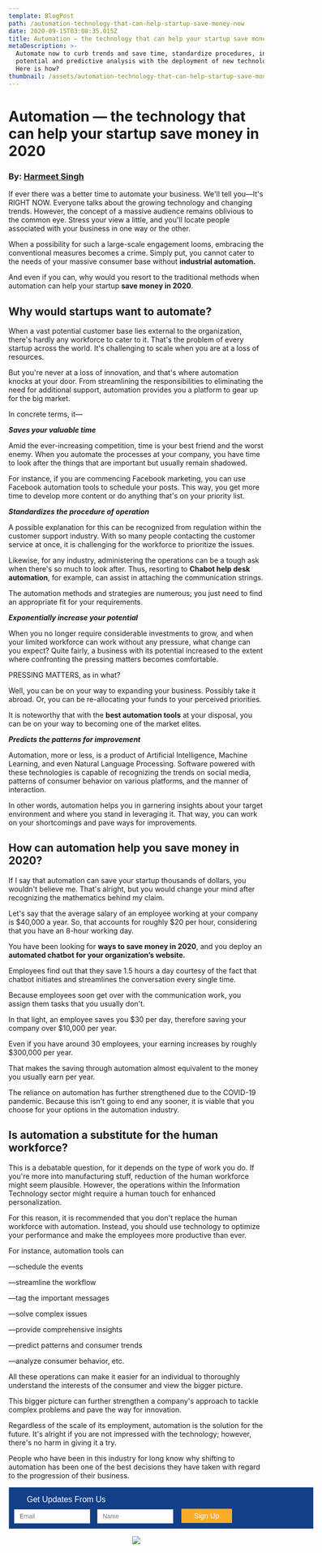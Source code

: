 ```yaml
---
template: BlogPost
path: /automation-technology-that-can-help-startup-save-money-now
date: 2020-09-15T03:08:35.015Z
title: Automation — the technology that can help your startup save money in 2020
metaDescription: >-
  Automate now to curb trends and save time, standardize procedures, increase
  potential and predictive analysis with the deployment of new technologies.
  Here is how?
thumbnail: /assets/automation-technology-that-can-help-startup-save-money-now.png
---
```

# Automation — the technology that can help your startup save money in 2020

### By: [Harmeet Singh](https://www.linkedin.com/in/harmeet-singh-402aa3160)

If ever there was a better time to automate your business. We'll tell you—It's RIGHT NOW. Everyone talks about the growing technology and changing trends. However, the concept of a massive audience remains oblivious to the common eye. Stress your view a little, and you'll locate people associated with your business in one way or the other.

When a possibility for such a large-scale engagement looms, embracing the conventional measures becomes a crime. Simply put, you cannot cater to the needs of your massive consumer base without **industrial automation.**

And even if you can, why would you resort to the traditional methods when automation can help your startup **save money in 2020**.

## **Why would startups want to automate?**

When a vast potential customer base lies external to the organization, there's hardly any workforce to cater to it. That's the problem of every startup across the world. It's challenging to scale when you are at a loss of resources.

But you're never at a loss of innovation, and that's where automation knocks at your door. From streamlining the responsibilities to eliminating the need for additional support, automation provides you a platform to gear up for the big market.

In concrete terms, it—

***Saves your valuable time***

Amid the ever-increasing competition, time is your best friend and the worst enemy. When you automate the processes at your company, you have time to look after the things that are important but usually remain shadowed.

For instance, if you are commencing Facebook marketing, you can use Facebook automation tools to schedule your posts. This way, you get more time to develop more content or do anything that's on your priority list.

***Standardizes the procedure of operation***

A possible explanation for this can be recognized from regulation within the customer support industry. With so many people contacting the customer service at once, it is challenging for the workforce to prioritize the issues.

Likewise, for any industry, administering the operations can be a tough ask when there's so much to look after. Thus, resorting to **Chabot help desk automation**, for example, can assist in attaching the communication strings.

The automation methods and strategies are numerous; you just need to find an appropriate fit for your requirements.

***Exponentially increase your potential***

When you no longer require considerable investments to grow, and when your limited workforce can work without any pressure, what change can you expect? Quite fairly, a business with its potential increased to the extent where confronting the pressing matters becomes comfortable.

PRESSING MATTERS, as in what?

Well, you can be on your way to expanding your business. Possibly take it abroad. Or, you can be re-allocating your funds to your perceived priorities.

It is noteworthy that with the **best automation tools** at your disposal, you can be on your way to becoming one of the market elites.

***Predicts the patterns for improvement***

Automation, more or less, is a product of Artificial Intelligence, Machine Learning, and even Natural Language Processing. Software powered with these technologies is capable of recognizing the trends on social media, patterns of consumer behavior on various platforms, and the manner of interaction.

In other words, automation helps you in garnering insights about your target environment and where you stand in leveraging it. That way, you can work on your shortcomings and pave ways for improvements.

## **How can automation help you save money in 2020?**

If I say that automation can save your startup thousands of dollars, you wouldn't believe me. That's alright, but you would change your mind after recognizing the mathematics behind my claim.

Let's say that the average salary of an employee working at your company is $40,000 a year. So, that accounts for roughly $20 per hour, considering that you have an 8-hour working day.

You have been looking for **ways to save money in 2020**, and you deploy an **automated chatbot for your organization’s website.**

Employees find out that they save 1.5 hours a day courtesy of the fact that chatbot initiates and streamlines the conversation every single time.

Because employees soon get over with the communication work, you assign them tasks that you usually don't.

In that light, an employee saves you $30 per day, therefore saving your company over $10,000 per year.

Even if you have around 30 employees, your earning increases by roughly $300,000 per year.

That makes the saving through automation almost equivalent to the money you usually earn per year.

The reliance on automation has further strengthened due to the COVID-19 pandemic. Because this isn't going to end any sooner, it is viable that you choose for your options in the automation industry.

## Is automation a substitute for the human workforce?

This is a debatable question, for it depends on the type of work you do. If you're more into manufacturing stuff, reduction of the human workforce might seem plausible. However, the operations within the Information Technology sector might require a human touch for enhanced personalization.

For this reason, it is recommended that you don't replace the human workforce with automation. Instead, you should use technology to optimize your performance and make the employees more productive than ever.

For instance, automation tools can

—schedule the events

—streamline the workflow

—tag the important messages

—solve complex issues

—provide comprehensive insights

—predict patterns and consumer trends

—analyze consumer behavior, etc.

All these operations can make it easier for an individual to thoroughly understand the interests of the consumer and view the bigger picture.

This bigger picture can further strengthen a company's approach to tackle complex problems and pave the way for innovation.

Regardless of the scale of its employment, automation is the solution for the future. It's alright if you are not impressed with the technology; however, there's no harm in giving it a try.

People who have been in this industry for long know why shifting to automation has been one of the best decisions they have taken with regard to the progression of their business.

<!--Zoho Campaigns Web-Optin Form's Header Code Starts Here-->

<script type="text/javascript" src="https://publ.maillist-manage.com/js/optin.min.js" onload="setupSF('sfa3e251e879e810faf1fdd388070fea6dae6364a62834cb22','ZCFORMVIEW',false,'light',false,'0')"></script>

<script type="text/javascript">
	function runOnFormSubmit_sfa3e251e879e810faf1fdd388070fea6dae6364a62834cb22(th){
		/*Before submit, if you want to trigger your event, "include your code here"*/
	};
</script>

<style>
.quick_form_5_css * {
    -webkit-box-sizing: border-box !important;
    -moz-box-sizing: border-box !important;
    box-sizing: border-box !important;
    overflow-wrap: break-word
}
@media only screen and (max-width: 600px) {.quick_form_5_css[name="SIGNUP_BODY"] { width: 100% !important; min-width: 100% !important; margin: 0px auto !important; padding: 0px !important } .SIGNUP_FLD { width: 90% !important; margin: 10px 5% !important; padding: 0px !important } .SIGNUP_FLD input { margin: 0 !important } }
</style>

<!--Zoho Campaigns Web-Optin Form's Header Code Ends Here--><!--Zoho Campaigns Web-Optin Form Starts Here-->

<div id="sfa3e251e879e810faf1fdd388070fea6dae6364a62834cb22" data-type="signupform" style="opacity: 1;">
	<div id="customForm">
		<div class="quick_form_5_css" style="background-color: rgb(18, 63, 135); z-index: 2; font-family: Arial; border: 1px solid rgb(206, 206, 206); overflow: hidden; width: 600px" name="SIGNUP_BODY">
			<div>
				<div style="font-size: 16px; font-family: Arial; font-weight: normal; color: rgb(255, 255, 255); text-align: left; padding: 15px 35px 5px; display: block; box-sizing: border-box; background-color: rgb(18, 63, 135); height: 28px; width: 382px" id="SIGNUP_HEADING">Get Updates From Us</div>
				<div style="position:relative;">
					<div id="Zc_SignupSuccess" style="display:none;position:absolute;margin-left:4%;width:90%;background-color: white; padding: 3px; border: 3px solid rgb(194, 225, 154);  margin-top: 10px;margin-bottom:10px;word-break:break-all">
						<table width="100%" cellpadding="0" cellspacing="0" border="0">
							<tbody>
								<tr>
									<td width="10%">
										<img class="successicon" src="https://publ.maillist-manage.com/images/challangeiconenable.jpg" align="absmiddle">
									</td>
									<td>
										<span id="signupSuccessMsg" style="color: rgb(73, 140, 132); font-family: sans-serif; font-size: 14px;word-break:break-word">&nbsp;&nbsp;Thank you for Signing Up</span>
									</td>
								</tr>
							</tbody>
						</table>
					</div>
				</div>
				<form method="POST" id="zcampaignOptinForm" style="margin: 0px; width: 100%" action="https://maillist-manage.com/weboptin.zc" target="_zcSignup">
					<div style="background-color: rgb(255, 235, 232); padding: 10px; color: rgb(210, 0, 0); font-size: 11px; margin: 20px 10px 0px; border: 1px solid rgb(255, 217, 211); opacity: 1; display: none" id="errorMsgDiv">Please correct the marked field(s) below.</div>
					<div style="position: relative; margin: 15px 0 10px 10px; width: 150px; height: 28px; display: inline-block" class="SIGNUP_FLD">
						<div id="Zc_SignupSuccess" style="position: absolute; width: 87%; background-color: white; padding: 3px; border: 3px solid rgb(194, 225, 154); margin-bottom: 10px; word-break: break-all; opacity: 1; display: none">
							<div style="width: 20px; padding: 5px; display: table-cell">
								<img class="successicon" src="https://campaigns.zoho.com/images/challangeiconenable.jpg" style="width: 20px">
							</div>
							<div style="display: table-cell">
								<span id="signupSuccessMsg" style="color: rgb(73, 140, 132); font-family: sans-serif; font-size: 14px; line-height: 30px; display: block"></span>
							</div>
						</div>
						<input type="text" style="font-size: 12px; border-width: 1px; border-color: rgb(214, 205, 205); border-style: solid; width: 100%; height: 100%; z-index: 4; outline: none; padding: 5px 10px; color: rgb(113, 106, 106); text-align: left; font-family: &quot;Arial&quot;; border-radius: 0px; background-color: rgb(255, 255, 255); box-sizing: border-box" placeholder="Email" changeitem="SIGNUP_FORM_FIELD" name="CONTACT_EMAIL" id="EMBED_FORM_EMAIL_LABEL">
					</div>
					<div style="position: relative; margin: 15px 0 10px 10px; width: 150px; height: 28px; display: inline-block" class="SIGNUP_FLD">
						<input type="text" style="font-size: 12px; border-width: 1px; border-color: rgb(214, 205, 205); border-style: solid; width: 100%; height: 100%; z-index: 4; outline: none; padding: 5px 10px; color: rgb(113, 106, 106); text-align: left; font-family: &quot;Arial&quot;; border-radius: 0px; background-color: rgb(255, 255, 255); box-sizing: border-box" placeholder="Name" changeitem="SIGNUP_FORM_FIELD" name="LASTNAME" id="EMBED_FORM_NAME_LABEL">
					</div>
					<div style="position: relative; width: 100px; height: 28px; margin: 0 0 10px 12px; display: inline-block" class="SIGNUP_FLD">
						<input type="button" style="text-align: center; width: 100%; height: 100%; z-index: 5; border: 0px; color: rgb(255, 255, 255); cursor: pointer; outline: none; font-size: 14px; background-color: rgb(251, 172, 41); border-radius: 1px" name="SIGNUP_SUBMIT_BUTTON" id="zcWebOptin" value="Sign Up">
					</div>
					<input type="hidden" id="fieldBorder" value="">
					<input type="hidden" id="submitType" name="submitType" value="optinCustomView">
					<input type="hidden" id="emailReportId" name="emailReportId" value="">
					<input type="hidden" id="formType" name="formType" value="QuickForm">
					<input type="hidden" name="zx" id="cmpZuid" value="143747f2">
					<input type="hidden" name="zcvers" value="3.0">
					<input type="hidden" name="oldListIds" id="allCheckedListIds" value="">
					<input type="hidden" id="mode" name="mode" value="OptinCreateView">
					<input type="hidden" id="zcld" name="zcld" value="12e8c5ebfb8d359b">
					<input type="hidden" id="document_domain" value="">
					<input type="hidden" id="zc_Url" value="publ.maillist-manage.com">
					<input type="hidden" id="new_optin_response_in" value="0">
					<input type="hidden" id="duplicate_optin_response_in" value="0">
					<input type="hidden" name="zc_trackCode" id="zc_trackCode" value="ZCFORMVIEW">
					<input type="hidden" id="zc_formIx" name="zc_formIx" value="a3e251e879e810faf1fdd388070fea6dae6364a62834cb22">
					<input type="hidden" id="viewFrom" value="URL_ACTION">
					<span style="display: none" id="dt_CONTACT_EMAIL">1,true,6,Contact Email,2</span>
					<span style="display: none" id="dt_FIRSTNAME">1,false,1,First Name,2</span>
					<span style="display: none" id="dt_LASTNAME">1,false,1,Last Name,2</span>
				</form>
			</div>
		</div>
	</div>
	<img src="https://publ.maillist-manage.com/images/spacer.gif" id="refImage" onload="referenceSetter(this)" style="display:none;">
</div>
<input type="hidden" id="signupFormType" value="QuickForm_Horizontal">
<div id="zcOptinOverLay" oncontextmenu="return false" style="display:none;text-align: center; background-color: rgb(0, 0, 0); opacity: 0.5; z-index: 100; position: fixed; width: 100%; top: 0px; left: 0px; height: 988px;"></div>
<div id="zcOptinSuccessPopup" style="display:none;z-index: 9999;width: 800px; height: 40%;top: 84px;position: fixed; left: 26%;background-color: #FFFFFF;border-color: #E6E6E6; border-style: solid; border-width: 1px;  box-shadow: 0 1px 10px #424242;padding: 35px;">
	<span style="position: absolute;top: -16px;right:-14px;z-index:99999;cursor: pointer;" id="closeSuccess">
		<img src="https://publ.maillist-manage.com/images/videoclose.png">
	</span>
	<div id="zcOptinSuccessPanel"></div>
</div>

<!--Zoho Campaigns Web-Optin Form Ends Here-->

<p>

<center><a href="https://www.linkedin.com/in/harmeetwrites/"><img src="https://i.ibb.co/NKNFNVS/harmeet-singh-support-genie-linkedin-profile-400x.png" ></a>

